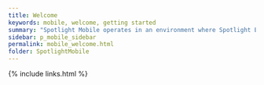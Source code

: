 ```yaml
---
title: Welcome
keywords: mobile, welcome, getting started
summary: "Spotlight Mobile operates in an environment where Spotlight Enterprise, Spotlight on SQL Server and / or Spotlight on Oracle is installed. Use Spotlight Mobile to monitor your Spotlight connections remotely via your mobile device. Spotlight Mobile features include a heat map, alarms list, alarm details and the ability to snooze and acknowledge alarms."
sidebar: p_mobile_sidebar
permalink: mobile_welcome.html
folder: SpotlightMobile
---
```


{% include links.html %}
